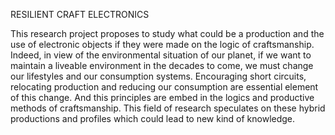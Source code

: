 RESILIENT CRAFT ELECTRONICS

This research project proposes to study what could be a production and the use of electronic objects if they were made on the logic of craftsmanship. Indeed, in view of the environmental situation of our planet, if we want to maintain a liveable environment in the decades to come, we must change our lifestyles and our consumption systems. Encouraging short circuits, relocating production and reducing our consumption are essential element of this change. And this principles are embed in the logics and productive methods of craftsmanship. This field of research speculates on these hybrid productions and profiles which could lead to new kind of knowledge.

